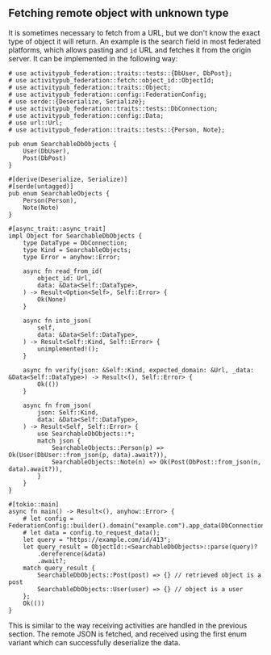## Fetching remote object with unknown type

It is sometimes necessary to fetch from a URL, but we don't know the exact type of object it will return. An example is the search field in most federated platforms, which allows pasting and `id` URL and fetches it from the origin server. It can be implemented in the following way:

```no_run
# use activitypub_federation::traits::tests::{DbUser, DbPost};
# use activitypub_federation::fetch::object_id::ObjectId;
# use activitypub_federation::traits::Object;
# use activitypub_federation::config::FederationConfig;
# use serde::{Deserialize, Serialize};
# use activitypub_federation::traits::tests::DbConnection;
# use activitypub_federation::config::Data;
# use url::Url;
# use activitypub_federation::traits::tests::{Person, Note};

pub enum SearchableDbObjects {
    User(DbUser),
    Post(DbPost)
}

#[derive(Deserialize, Serialize)]
#[serde(untagged)]
pub enum SearchableObjects {
    Person(Person),
    Note(Note)
}

#[async_trait::async_trait]
impl Object for SearchableDbObjects {
    type DataType = DbConnection;
    type Kind = SearchableObjects;
    type Error = anyhow::Error;

    async fn read_from_id(
        object_id: Url,
        data: &Data<Self::DataType>,
    ) -> Result<Option<Self>, Self::Error> {
        Ok(None)
    }

    async fn into_json(
        self,
        data: &Data<Self::DataType>,
    ) -> Result<Self::Kind, Self::Error> {
        unimplemented!();
    }
    
    async fn verify(json: &Self::Kind, expected_domain: &Url, _data: &Data<Self::DataType>) -> Result<(), Self::Error> {
        Ok(())
    }

    async fn from_json(
        json: Self::Kind,
        data: &Data<Self::DataType>,
    ) -> Result<Self, Self::Error> {
        use SearchableDbObjects::*;
        match json {
            SearchableObjects::Person(p) => Ok(User(DbUser::from_json(p, data).await?)),
            SearchableObjects::Note(n) => Ok(Post(DbPost::from_json(n, data).await?)),
        }
    }
}

#[tokio::main]
async fn main() -> Result<(), anyhow::Error> {
    # let config = FederationConfig::builder().domain("example.com").app_data(DbConnection).build().await.unwrap();
    # let data = config.to_request_data();
    let query = "https://example.com/id/413";
    let query_result = ObjectId::<SearchableDbObjects>::parse(query)?
        .dereference(&data)
        .await?;
    match query_result {
        SearchableDbObjects::Post(post) => {} // retrieved object is a post
        SearchableDbObjects::User(user) => {} // object is a user
    };
    Ok(())
}
```

This is similar to the way receiving activities are handled in the previous section. The remote JSON is fetched, and received using the first enum variant which can successfully deserialize the data.
